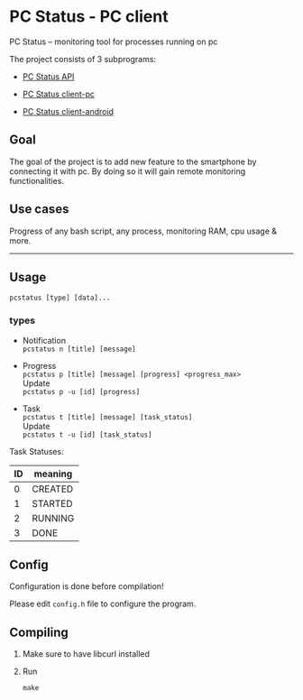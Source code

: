 # PC Status - PC client

PC Status – monitoring tool for processes running on pc

The project consists of 3 subprograms:

- [PC Status API](https://github.com/pawelhanusik/PCStatus-api)

- [PC Status client-pc](https://github.com/pawelhanusik/PCStatus-client-pc)

- [PC Status client-android](https://github.com/pawelhanusik/PCStatus-client-android)

## Goal

The goal of the project is to add new feature to the smartphone by connecting it with pc. By doing so it will gain remote monitoring functionalities.

## Use cases

Progress of any bash script, any process, monitoring RAM, cpu usage & more.

---

## Usage

```
pcstatus [type] [data]...
```

### types

- Notification  
```pcstatus n [title] [message]```

- Progress  
```pcstatus p [title] [message] [progress] <progress_max>```  
Update  
```pcstatus p -u [id] [progress]```

- Task  
```pcstatus t [title] [message] [task_status]```  
Update  
```pcstatus t -u [id] [task_status]```

Task Statuses:

 ID | meaning
----|---------
  0 | CREATED
  1 | STARTED
  2 | RUNNING
  3 | DONE

## Config

Configuration is done before compilation!

Please edit `config.h` file to configure the program.

## Compiling

1. Make sure to have libcurl installed

1. Run

    `make`
